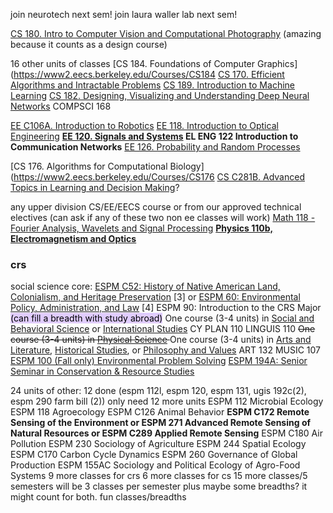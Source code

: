 join neurotech next sem!
join laura waller lab next sem!

[CS 180. Intro to Computer Vision and Computational Photography](https://www2.eecs.berkeley.edu/Courses/CS180) (amazing because it counts as a design course)

16 other units of classes
[CS 184. Foundations of Computer Graphics](https://www2.eecs.berkeley.edu/Courses/CS184
[CS 170. Efficient Algorithms and Intractable Problems](https://www2.eecs.berkeley.edu/Courses/CS170)
[CS 189. Introduction to Machine Learning](https://www2.eecs.berkeley.edu/Courses/CS189)
[CS 182. Designing, Visualizing and Understanding Deep Neural Networks](https://www2.eecs.berkeley.edu/Courses/CS182)
COMPSCI 168

[EE C106A. Introduction to Robotics](https://www2.eecs.berkeley.edu/Courses/EEC106A)
[EE 118. Introduction to Optical Engineering](https://www2.eecs.berkeley.edu/Courses/EE118)
**[EE 120. Signals and Systems](https://www2.eecs.berkeley.edu/Courses/EE120/)
EL ENG 122  Introduction to Communication Networks**
[EE 126. Probability and Random Processes](https://www2.eecs.berkeley.edu/Courses/EE126)

[CS 176. Algorithms for Computational Biology](https://www2.eecs.berkeley.edu/Courses/CS176
[CS C281B. Advanced Topics in Learning and Decision Making](https://www2.eecs.berkeley.edu/Courses/CSC281B)? 

any  upper division CS/EE/EECS course or from our approved technical electives
(can ask if any of these two non ee classes will work)
[Math 118 - Fourier Analysis, Wavelets and Signal Processing](https://math.berkeley.edu/~wilken/118.S09/)
**[Physics 110b, Electromagnetism and Optics](https://classes.berkeley.edu/content/2022-spring-physics-110b-001-lec-001)**

### crs
social science core: [ESPM C52: History of Native American Land, Colonialism, and Heritage Preservation](https://guide.berkeley.edu/search/?P=ESPM+c52) [3] or [ESPM 60: Environmental Policy, Administration, and Law](http://guide.berkeley.edu/search/?P=%22ESPM+60%22) [4]
ESPM 90: Introduction to the CRS Major
<mark style="background: #D2B3FFA6;">(can fill a breadth with study abroad)</mark>
One course (3-4 units) in [Social and Behavioral Science](https://lsadvising.berkeley.edu/seven-course-breadth) or [International Studies](https://lsadvising.berkeley.edu/seven-course-breadth)
	CY PLAN 110
	LINGUIS 110
<s>One course (3-4 units) in [Physical Science](https://lsadvising.berkeley.edu/seven-course-breadth) </s>
One course (3-4 units) in [Arts and Literature](https://lsadvising.berkeley.edu/seven-course-breadth), [Historical Studies](https://lsadvising.berkeley.edu/seven-course-breadth), or [Philosophy and Values](https://lsadvising.berkeley.edu/seven-course-breadth)
	ART 132
	MUSIC 107
[ESPM 100 (Fall only) Environmental Problem Solving](http://guide.berkeley.edu/search/?P=espm+100)
[ESPM 194A: Senior Seminar in Conservation & Resource Studies](http://guide.berkeley.edu/search/?P=ESPM+194A+Senior+Seminar+in+Conservation+and+Resource+Studies+2+Units)

24 units of other:
12 done (espm 112l, espm 120, espm 131, ugis 192c(2), espm 290 farm bill (2))
only need 12 more units 
	ESPM 112 Microbial Ecology
	ESPM 118 Agroecology
	ESPM C126 Animal Behavior
	**ESPM C172 Remote Sensing of the Environment or ESPM 271 Advanced Remote Sensing of Natural Resources or ESPM C289 Applied Remote Sensing**
	ESPM C180 Air Pollution
	ESPM 230 Sociology of Agriculture
	ESPM 244 Spatial Ecology
	ESPM C170 Carbon Cycle Dynamics
	ESPM 260 Governance of Global Production
	ESPM 155AC Sociology and Political Ecology of Agro-Food Systems
9 more classes for crs
6 more classes for cs
15 more classes/5 semesters will be 3 classes per semester plus maybe some breadths? it might count for both. 
fun classes/breadths